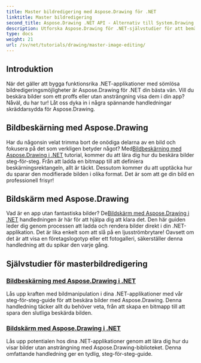 ```yaml
---
title: Master bildredigering med Aspose.Drawing för .NET
linktitle: Master bildredigering
second_title: Aspose.Drawing .NET API - Alternativ till System.Drawing.Common
description: Utforska Aspose.Drawing för .NET-självstudier för att bemästra bildredigering, beskärning och visning i .NET-applikationer med steg-för-steg-guider.
type: docs
weight: 21
url: /sv/net/tutorials/drawing/master-image-editing/
---
```

## Introduktion

När det gäller att bygga funktionsrika .NET-applikationer med sömlösa bildredigeringsmöjligheter är Aspose.Drawing för .NET din bästa vän. Vill du beskära bilder som ett proffs eller utan ansträngning visa dem i din app? Nåväl, du har tur! Låt oss dyka in i några spännande handledningar skräddarsydda för Aspose.Drawing.

## Bildbeskärning med Aspose.Drawing  
 Har du någonsin velat trimma bort de onödiga delarna av en bild och fokusera på det som verkligen betyder något? Med[Bildbeskärning med Aspose.Drawing i .NET](./image-cropping/) tutorial, kommer du att lära dig hur du beskära bilder steg-för-steg. Från att ladda en bitmapp till att definiera beskärningsrektangeln, allt är täckt. Dessutom kommer du att upptäcka hur du sparar den modifierade bilden i olika format. Det är som att ge din bild en professionell frisyr!  

## Bildskärm med Aspose.Drawing  
 Vad är en app utan fantastiska bilder? De[Bildskärm med Aspose.Drawing i .NET](./image-display/) handledningen är här för att hjälpa dig att klara det. Den här guiden leder dig genom processen att ladda och rendera bilder direkt i din .NET-applikation. Det är lika enkelt som att slå på en ljusströmbrytare! Oavsett om det är att visa en företagslogotyp eller ett fotogalleri, säkerställer denna handledning att du spikar den varje gång.
  
## Självstudier för masterbildredigering
### [Bildbeskärning med Aspose.Drawing i .NET](./image-cropping/)
Lås upp kraften med bildmanipulation i dina .NET-applikationer med vår steg-för-steg-guide för att beskära bilder med Aspose.Drawing. Denna handledning täcker allt du behöver veta, från att skapa en bitmapp till att spara den slutliga beskärda bilden.
### [Bildskärm med Aspose.Drawing i .NET](./image-display/)
Lås upp potentialen hos dina .NET-applikationer genom att lära dig hur du visar bilder utan ansträngning med Aspose.Drawing-biblioteket. Denna omfattande handledning ger en tydlig, steg-för-steg-guide.
